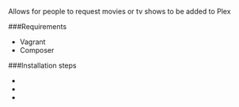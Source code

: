Allows for people to request movies or tv shows to be added to Plex

###Requirements

- Vagrant
- Composer

###Installation steps

- 
- 
- 